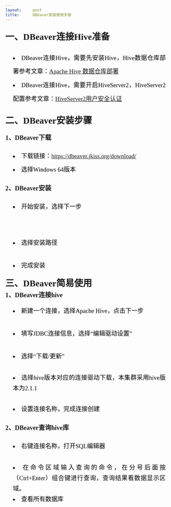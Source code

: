```yaml
---
layout:     post
title:      DBeaver安装使用手册
---
```

<div id="article_content" class="article_content clearfix csdn-tracking-statistics" data-pid="blog" data-mod="popu_307" data-dsm="post">
								            <link rel="stylesheet" href="https://csdnimg.cn/release/phoenix/template/css/ck_htmledit_views-f76675cdea.css">
						<div class="htmledit_views" id="content_views">
                <div style="white-space:pre-wrap;text-align:left;line-height:2.25;font-size:14px;"><span style="font-size:28px;font-family:SimSun, STSong;"><strong></strong></span></div><div style="white-space:pre-wrap;text-align:left;line-height:2.25;font-size:14px;"><span style="font-size:28px;font-family:SimSun, STSong;"><strong>一、DBeaver连接Hive准备</strong></span></div><ul><li style="text-align:justify;line-height:2.25;font-size:19px;list-style-position:inside;white-space:pre-wrap;font-family:SimSun, STSong;color:rgb(0,0,0);">DBeaver连接Hive，需要先安装Hive，Hive数据仓库部署参考文章：<a href="https://blog.csdn.net/volitationlong/article/details/80579125" rel="nofollow">Apache Hive 数据仓库部署</a></li><li style="text-align:justify;line-height:2.25;font-size:19px;list-style-position:inside;white-space:pre-wrap;font-family:SimSun, STSong;color:rgb(0,0,0);">DBeaver连接Hive，需要开启HiveServer2，HiveServer2配置参考文章：<a href="https://blog.csdn.net/volitationlong/article/details/78354974" rel="nofollow">HiveServer2用户安全认证</a></li></ul><div style="white-space:pre-wrap;text-align:left;line-height:2.25;"><span style="font-family:SimSun;font-size:18px;"><span style="color:rgb(51,51,51);background-color:rgb(255,255,255);"><a href="https://blog.csdn.net/volitationlong/article/details/78354974" rel="nofollow"></a></span></span></div><div style="white-space:pre-wrap;text-align:left;line-height:2.25;font-size:14px;"><span style="font-size:28px;font-family:SimSun, STSong;"><strong>二、DBeaver安装步骤</strong></span></div><div style="white-space:pre-wrap;line-height:2.25;font-size:14px;"><span style="font-size:20px;font-family:SimSun, STSong;"><strong>1、DBeaver下载</strong></span></div><ul><li style="text-align:justify;line-height:2.25;font-size:19px;list-style-position:inside;white-space:pre-wrap;font-family:SimSun, STSong;color:rgb(0,0,0);">下载链接：<a href="https://dbeaver.jkiss.org/download/" rel="nofollow">https://dbeaver.jkiss.org/download/</a></li><li style="text-align:justify;line-height:2.25;font-size:19px;list-style-position:inside;white-space:pre-wrap;font-family:SimSun, STSong;color:rgb(0,0,0);">选择Windows 64版本</li></ul><div style="text-align:left;float:none;"><img src="https://img-blog.csdn.net/20180605165416182" alt=""><br></div><div style="white-space:pre-wrap;line-height:2.25;font-size:14px;"><span style="font-size:20px;font-family:SimSun, STSong;"><strong>2、DBeaver安装</strong></span></div><ul><li style="text-align:justify;line-height:2.25;font-size:19px;list-style-position:inside;white-space:pre-wrap;font-family:SimSun, STSong;color:rgb(0,0,0);">开始安装，选择下一步</li></ul><img src="https://img-blog.csdn.net/20180605165617828" alt=""><p><img src="https://img-blog.csdn.net/20180605165634771" alt=""></p><p><img src="https://img-blog.csdn.net/20180605165645705" alt=""><br></p><p><img src="https://img-blog.csdn.net/20180605165655370" alt=""><br></p><ul><li style="text-align:justify;line-height:2.25;font-size:19px;list-style-position:inside;white-space:pre-wrap;font-family:SimSun, STSong;color:rgb(0,0,0);">选择安装路径</li></ul><div style="text-align:left;float:none;"><img src="https://img-blog.csdn.net/20180605165703912" alt=""><br></div><ul><li style="text-align:justify;line-height:2.25;font-size:19px;list-style-position:inside;white-space:pre-wrap;font-family:SimSun, STSong;color:rgb(0,0,0);">完成安装</li></ul><img src="https://img-blog.csdn.net/20180605165716289" alt=""><div style="white-space:pre-wrap;line-height:1.5;font-size:14px;"><span style="font-size:28px;font-family:SimSun, STSong;"><strong>三、DBeaver简易使用</strong></span></div><div style="white-space:pre-wrap;line-height:1.5;font-size:14px;"><span style="font-size:20px;font-family:SimSun, STSong;"><strong>1、DBeaver连接hive</strong></span></div><ul><li style="text-align:justify;line-height:2.25;font-size:19px;list-style-position:inside;white-space:pre-wrap;font-family:SimSun, STSong;color:rgb(0,0,0);">新建一个连接，选择Apache Hive，点击下一步</li></ul><img src="https://img-blog.csdn.net/20180605165907819" alt=""><ul><li style="text-align:justify;line-height:2.25;font-size:19px;list-style-position:inside;white-space:pre-wrap;font-family:SimSun, STSong;color:rgb(0,0,0);">填写JDBC连接信息，选择“编辑驱动设置”</li></ul><img src="https://img-blog.csdn.net/2018060516592112" alt=""><ul><li style="text-align:justify;line-height:2.25;font-size:19px;list-style-position:inside;white-space:pre-wrap;font-family:SimSun, STSong;color:rgb(0,0,0);">选择“下载/更新”</li></ul><img src="https://img-blog.csdn.net/2018060516593676" alt=""><ul><li style="text-align:justify;line-height:1.75;font-size:19px;list-style-position:inside;white-space:pre-wrap;font-family:SimSun, STSong;color:rgb(0,0,0);">选择hive版本对应的连接驱动下载，本集群采用hive版本为2.1.1</li></ul><img src="https://img-blog.csdn.net/20180605165950274" alt=""><ul><li style="text-align:justify;line-height:2.25;font-size:19px;list-style-position:inside;white-space:pre-wrap;font-family:SimSun, STSong;color:rgb(0,0,0);">设置连接名称，完成连接创建</li></ul><img src="https://img-blog.csdn.net/20180605171914422" alt=""><div style="white-space:pre-wrap;line-height:2.25;font-size:14px;"><span style="font-size:20px;font-family:SimSun, STSong;"><strong>2、DBeaver查询hive库</strong></span></div><ul><li style="text-align:justify;line-height:2.25;font-size:19px;list-style-position:inside;white-space:pre-wrap;font-family:SimSun, STSong;color:rgb(0,0,0);">右键连接名称，打开SQL编辑器</li></ul><img src="https://img-blog.csdn.net/20180605170021628" alt=""><ul><li style="text-align:justify;line-height:1.75;font-size:19px;list-style-position:inside;white-space:pre-wrap;font-family:SimSun, STSong;color:rgb(0,0,0);">在命令区域输入查询的命令，在分号后面按（Ctrl+Enter）组合键进行查询，查询结果看数据显示区域。</li><li style="text-align:justify;line-height:1.75;font-size:19px;list-style-position:inside;white-space:pre-wrap;font-family:SimSun, STSong;color:rgb(0,0,0);">查看所有数据库</li></ul><img src="https://img-blog.csdn.net/20180605170033633" alt="">        <div style="white-space:pre-wrap;margin-left:27px;line-height:1.75;font-size:14px;"><br></div>            </div>
                </div>